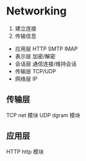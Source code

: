 # Networking

1. 建立连接
2. 传输信息

- 应用层 HTTP SMTP IMAP
- 表示层 加密/解密
- 会话层 通信连接/维持会话
- 传输层 TCP/UDP
- 网络层 IP

## 传输层

TCP net 模块
UDP dgram 模块

## 应用层

HTTP http 模块

